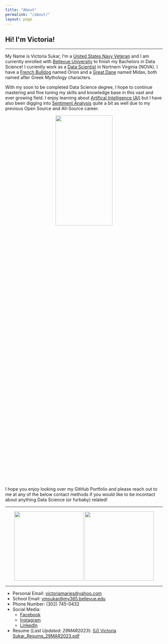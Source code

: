 ```yaml
---
title: "About"
permalink: "/about/"
layout: page
---
```


## Hi! I'm Victoria! 

-----
My Name is Victoria Sukar, I'm a [United States Navy Veteran](https://www.navy.mil/) and I am currently enrolled with [Bellevue University](https://www.bellevue.edu/) to finish my Bachelors in Data Science! I currently work as a [Data Scientist](https://en.wikipedia.org/wiki/Data_science) in Nortnern Virginia (NOVA). I have a [French Bulldog](https://en.wikipedia.org/wiki/French_Bulldog) named Orion and a [Great Dane](https://en.wikipedia.org/wiki/Great_Dane) named Midas, both named after Greek Mythology characters. 

With my soon to be completed Data Science degree, I hope to continue mastering and fine tuning my skills and knowledge base in this vast and ever growing field. I enjoy learning about [Artifical Intelligence (AI)](https://www.mygreatlearning.com/blog/difference-data-science-machine-learning-ai/) but I have also been digging into [Sentiment Analysis](https://towardsdatascience.com/sentiment-analysis-concept-analysis-and-applications-6c94d6f58c17) quite a bit as well due to my previous Open Source and All-Source career. 


<p align="center">
        <img width="60%" height="30%" src="https://user-images.githubusercontent.com/104641160/228518844-58fb3de2-8da9-474e-adb4-1068a1bc0d55.jpg">
</p>

I hope you enjoy looking over my GitHub Portfolio and please reach out to me at any of the below contact methods if you would like to be incontact about anything Data Science (or furbaby) related! 

----

<p align="center">
        <img width="221" height="221" src="https://user-images.githubusercontent.com/104641160/228536407-4afcf919-6ae3-406a-8af6-0e184f650670.png">
    <img width="221" height="221" src="https://user-images.githubusercontent.com/104641160/228536409-5106a012-90e6-4c1c-954a-286a3afa1e7a.png">
</p>

----

* Personal Email: victoriamaries@yahoo.com
* School Email: vmsukar@my365.bellevue.edu
* Phone Number: (302) 745-0432
* Social Media: 
    - [Facebook](https://www.facebook.com/VictoriaMarieSukar)
    - [Instagram](https://www.instagram.com/veemarie.powerbuilder/)
    - [LinkedIn](https://www.linkedin.com/in/victoria-sukar-266b3a51/)
* Resume (_Last Updated: 29MAR2023_): [(U) Victoria Sukar_Resume_29MAR2023.pdf](https://github.com/victoriamaries/victoriamaries.github.io/files/11100477/U.Victoria.Sukar_Resume_29MAR2023.pdf)

